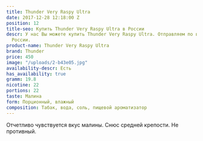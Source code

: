 ```yaml
---
title: Thunder Very Raspy Ultra
date: 2017-12-28 12:18:00 Z
position: 12
title-seo: Купить Thunder Very Raspy Ultra в России
descr: У нас Вы можете купить Thunder Very Raspy Ultra. Отправляем по всей территории
  России.
product-name: Thunder Very Raspy Ultra
brand: Thunder
price: 450
image: "/uploads/2-b43e05.jpg"
availability-descr: Есть
has_availability: true
gramm: 19.8
nicotine: 22
portions: 22
taste: Малина
form: Порционный, влажный
composition: Табак, вода, соль, пищевой ароматизатор
---
```


Отчетливо чувствуется вкус малины. Снюс средней крепости. Не противный.